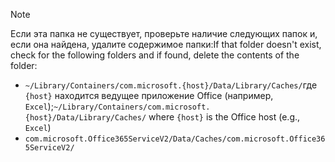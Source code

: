 > [!NOTE]
> <span data-ttu-id="ac611-101">Если эта папка не существует, проверьте наличие следующих папок и, если она найдена, удалите содержимое папки:</span><span class="sxs-lookup"><span data-stu-id="ac611-101">If that folder doesn't exist, check for the following folders and if found, delete the contents of the folder:</span></span>
>    - <span data-ttu-id="ac611-102">`~/Library/Containers/com.microsoft.{host}/Data/Library/Caches/`где `{host}` находится ведущее приложение Office (например, `Excel`);</span><span class="sxs-lookup"><span data-stu-id="ac611-102">`~/Library/Containers/com.microsoft.{host}/Data/Library/Caches/` where `{host}` is the Office host (e.g., `Excel`)</span></span>
>    - `com.microsoft.Office365ServiceV2/Data/Caches/com.microsoft.Office365ServiceV2/`
